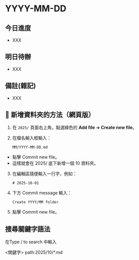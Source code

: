 # YYYY-MM-DD

## 今日進度 
- XXX

## 明日待辦
- XXX


## 備註(雜記)
- XXX



## 📌 新增資料夾的方法（網頁版）

1. 在 `2025/` 頁面右上角，點選綠色的 **Add file → Create new file**。  

2. 在檔名輸入框輸入：  
   ```text
   MM/YYYY-MM-DD.md
- 點擊 Commit new file。
- 這樣就會在 2025/ 底下新增一個 10 資料夾。
3. 在編輯區隨便輸入一行字，例如：
   ```text
   # 2025-10-01
4. 下方 Commit message 輸入：
   ```text
   Create YYYY/MM folder
5. 點擊 Commit new file。

## 搜尋關鍵字語法
在Type / to search 中輸入

<關鍵字> path:2025/10/*.md

